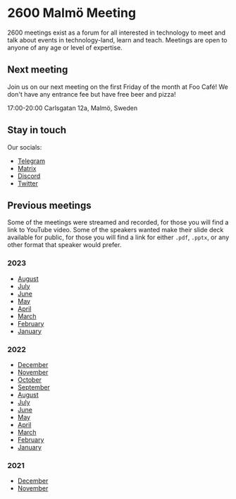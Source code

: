# 2600 Malmö Meeting

2600 meetings exist as a forum for all interested in technology to meet and talk about events in technology-land, learn and teach. 
Meetings are open to anyone of any age or level of expertise.

## Next meeting

Join us on our next meeting on the first Friday of the month at Foo Café!
We don't have any entrance fee but have free beer and pizza!

17:00-20:00
Carlsgatan 12a, Malmö, Sweden

## Stay in touch
Our socials:
- [Telegram](https://t.me/+00dNr-O0N08wOGRi) 
- [Matrix](https://matrix.to/#/#2600malmo:matrix.org)  
- [Discord](https://discord.gg/btCkZfECGy)  
- [Twitter](https://twitter.com/2600malmo)  

## Previous meetings 

Some of the meetings were streamed and recorded, for those you will find a link to YouTube video. 
Some of the speakers wanted make their slide deck available for public, for those you will find a link for either `.pdf`, `.pptx`, or any other format that speaker would prefer. 

### 2023  
- [August](pages/August2023)
- [July](pages/July2023)
- [June](pages/June2023)
- [May](pages/May2023)
- [April](pages/April2023)
- [March](pages/March2023)
- [February](pages/February2023)
- [January](pages/January2023)

### 2022
- [December](pages/December2022)
- [November](pages/November2022)
- [October](pages/October2022)
- [September](pages/September2022)
- [August](pages/August2022) 
- [July](pages/July2022)
- [June](pages/June2022)
- [May](pages/May2022) 
- [April](pages/April2022) 
- [March](pages/March2022) 
- [February](pages/February2022) 
- [January](pages/January2022) 

### 2021
- [December](pages/December2021) 
- [November](pages/November2021) 
